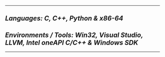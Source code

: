 -------------
<h2><strong><I>Languages: C, C++, Python & x86-64</I></strong></h2>
<h2><strong><I>Environments / Tools: Win32, Visual Studio, LLVM, Intel oneAPI C/C++ & Windows SDK</I></strong></h2>  

------------
